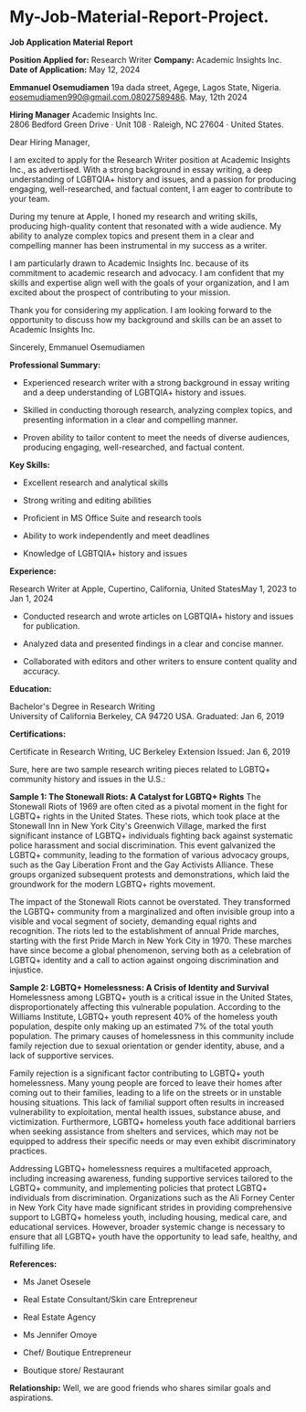 # My-Job-Material-Report-Project.
**Job Application Material Report**

**Position Applied for:** Research Writer
**Company:** Academic Insights Inc.
**Date of Application:** May 12, 2024

**Emmanuel Osemudiamen**
19a dada street, Agege, Lagos 
State, Nigeria. 
eosemudiamen990@gmail.com.08027589486. 
May, 12th 2024 

**Hiring Manager** 
Academic Insights Inc.  
2806 Bedford Green Drive · Unit 
108 · Raleigh, NC 27604 · 
United States. 

Dear Hiring Manager,

I am excited to apply for the Research Writer position at Academic Insights Inc., as advertised. With a strong background in essay writing, a deep understanding of LGBTQIA+ history and issues, and a passion for producing engaging, well-researched, and factual content, I am eager to contribute to your team.

During my tenure at Apple, I honed my research and writing skills, producing high-quality content that resonated with a wide audience. My ability to analyze complex topics and present them in a clear and compelling manner has been instrumental in my success as a writer.

I am particularly drawn to Academic Insights Inc. because of its commitment to academic research and advocacy. I am confident that my skills and expertise align well with the goals of your organization, and I am excited about the prospect of contributing to your mission.

Thank you for considering my application. I am looking forward to the opportunity to discuss how my background and skills can be an asset to Academic Insights Inc.

Sincerely,
Emmanuel Osemudiamen


**Professional Summary:**

* Experienced research writer with a strong background in essay writing and a deep understanding of LGBTQIA+ history and issues.

* Skilled in conducting thorough research, analyzing complex topics, and presenting information in a clear and compelling manner.

* Proven ability to tailor content to meet the needs of diverse audiences, producing engaging, well-researched, and factual content.

**Key Skills:**

* Excellent research and analytical skills

* Strong writing and editing abilities

* Proficient in MS Office Suite and research tools

* Ability to work independently and meet deadlines

* Knowledge of LGBTQIA+ history and issues

**Experience:** 

Research Writer  at Apple, Cupertino, California, United StatesMay 1, 2023 to Jan 1, 2024

* Conducted research and wrote articles on LGBTQIA+ history and issues for publication.

* Analyzed data and presented findings in a clear and concise manner.

* Collaborated with editors and other writers to ensure content quality and accuracy.

**Education:** 

Bachelor's Degree in Research Writing  
University of California Berkeley, 
CA 94720 USA. 
Graduated: Jan 6, 2019 

**Certifications:** 

Certificate in Research Writing, 
UC Berkeley Extension 
Issued: Jan 6, 2019

Sure, here are two sample research writing pieces related to LGBTQ+ community history and issues in the U.S.:

**Sample 1: The Stonewall Riots: A Catalyst for LGBTQ+ Rights**
The Stonewall Riots of 1969 are often cited as a pivotal moment in the fight for LGBTQ+ rights in the United States. These riots, which took place at the Stonewall Inn in New York City's Greenwich Village, marked the first significant instance of LGBTQ+ individuals fighting back against systematic police harassment and social discrimination. This event galvanized the LGBTQ+ community, leading to the formation of various advocacy groups, such as the Gay Liberation Front and the Gay Activists Alliance. These groups organized subsequent protests and demonstrations, which laid the groundwork for the modern LGBTQ+ rights movement.

The impact of the Stonewall Riots cannot be overstated. They transformed the LGBTQ+ community from a marginalized and often invisible group into a visible and vocal segment of society, demanding equal rights and recognition. The riots led to the establishment of annual Pride marches, starting with the first Pride March in New York City in 1970. These marches have since become a global phenomenon, serving both as a celebration of LGBTQ+ identity and a call to action against ongoing discrimination and injustice.

**Sample 2: LGBTQ+ Homelessness: A Crisis of Identity and Survival**
Homelessness among LGBTQ+ youth is a critical issue in the United States, disproportionately affecting this vulnerable population. According to the Williams Institute, LGBTQ+ youth represent 40% of the homeless youth population, despite only making up an estimated 7% of the total youth population. The primary causes of homelessness in this community include family rejection due to sexual orientation or gender identity, abuse, and a lack of supportive services.

Family rejection is a significant factor contributing to LGBTQ+ youth homelessness. Many young people are forced to leave their homes after coming out to their families, leading to a life on the streets or in unstable housing situations. This lack of familial support often results in increased vulnerability to exploitation, mental health issues, substance abuse, and victimization. Furthermore, LGBTQ+ homeless youth face additional barriers when seeking assistance from shelters and services, which may not be equipped to address their specific needs or may even exhibit discriminatory practices.

Addressing LGBTQ+ homelessness requires a multifaceted approach, including increasing awareness, funding supportive services tailored to the LGBTQ+ community, and implementing policies that protect LGBTQ+ individuals from discrimination. Organizations such as the Ali Forney Center in New York City have made significant strides in providing comprehensive support to LGBTQ+ homeless youth, including housing, medical care, and educational services. However, broader systemic change is necessary to ensure that all LGBTQ+ youth have the opportunity to lead safe, healthy, and fulfilling life. 

**References:**
 * Ms Janet Osesele 

 * Real Estate Consultant/Skin care Entrepreneur

 * Real Estate Agency
 
 * Ms Jennifer Omoye
 
 * Chef/ Boutique Entrepreneur

 * Boutique store/ Restaurant

**Relationship:** Well, we are good friends who shares similar goals and aspirations.
